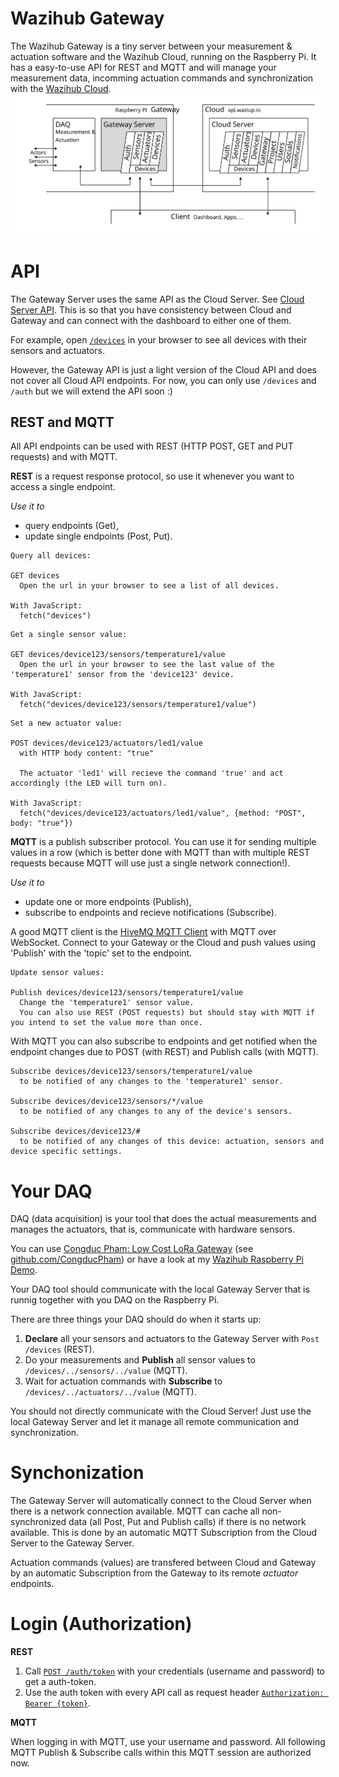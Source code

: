 # Wazihub Gateway

The Wazihub Gateway is a tiny server between your measurement & actuation software
and the Wazihub Cloud, running on the Raspberry Pi. It has a easy-to-use API for
REST and MQTT and will manage your measurement data, incomming actuation commands
and synchronization with the [Wazihub Cloud](https://www.waziup.io/).
![Wazihub Gateway and platform structure](img/platform.svg)

# API

The Gateway Server uses the same API as the Cloud Server. See [Cloud Server API](http://api.staging.waziup.io/docs). This is so that you have consistency between Cloud and Gateway and can connect with the dashboard to either one of them.

For example, open [`/devices`](http://api.staging.waziup.io/docs/#/Devices/get_devices) in your browser to see all devices with their sensors and actuators.

However, the Gateway API is just a light version of the Cloud API and does not cover all Cloud API endpoints. For now, you can only use `/devices` and `/auth` but we will extend the API soon :)

## REST and MQTT

All API endpoints can be used with REST (HTTP POST, GET and PUT requests) and with MQTT.

**REST** is a request response protocol, so use it whenever you want to access a single endpoint.

*Use it to*
- query endpoints (Get),
- update single endpoints (Post, Put).

```
Query all devices:

GET devices
  Open the url in your browser to see a list of all devices.

With JavaScript:
  fetch("devices")
```

```
Get a single sensor value:

GET devices/device123/sensors/temperature1/value
  Open the url in your browser to see the last value of the 'temperature1' sensor from the 'device123' device.

With JavaScript:
  fetch("devices/device123/sensors/temperature1/value")
```

```
Set a new actuator value:

POST devices/device123/actuators/led1/value
  with HTTP body content: "true"

  The actuator 'led1' will recieve the command 'true' and act accordingly (the LED will turn on).

With JavaScript:
  fetch("devices/device123/actuators/led1/value", {method: "POST", body: "true"})
```

**MQTT** is a publish subscriber protocol. You can use it for sending multiple values in a row (which is better done with MQTT than with multiple REST requests because MQTT will use just a single network connection!).

*Use it to*
- update one or more endpoints (Publish),
- subscribe to endpoints and recieve notifications (Subscribe).

A good MQTT client is the [HiveMQ MQTT Client](http://hivemq.com/demos/websocket-client/) with MQTT over WebSocket. Connect to your Gateway or the Cloud and push values using 'Publish' with the 'topic' set to the endpoint.


```
Update sensor values:

Publish devices/device123/sensors/temperature1/value
  Change the 'temperature1' sensor value.
  You can also use REST (POST requests) but should stay with MQTT if you intend to set the value more than once.
```

With MQTT you can also subscribe to endpoints and get notified when the endpoint changes due to POST (with REST) and Publish calls (with MQTT).

```
Subscribe devices/device123/sensors/temperature1/value
  to be notified of any changes to the 'temperature1' sensor.

Subscribe devices/device123/sensors/*/value
  to be notified of any changes to any of the device's sensors.

Subscribe devices/device123/#
  to be notified of any changes of this device: actuation, sensors and device specific settings.
```

# Your DAQ

DAQ (data acquisition) is your tool that does the actual measurements and manages the actuators, that is, communicate with hardware sensors.

You can use [Congduc Pham: Low Cost LoRa Gateway](https://github.com/CongducPham/LowCostLoRaGw) (see [github.com/CongducPham](https://github.com/CongducPham)) or have a look at my [Wazihub Raspberry Pi Demo](https://github.com/j-forster/Wazihub-Demo-RaspberryPi).

Your DAQ tool should communicate with the local Gateway Server that is runnig together with you DAQ on the Raspberry Pi.

There are three things your DAQ should do when it starts up:
1. **Declare** all your sensors and actuators to the Gateway Server with `Post /devices` (REST).
2. Do your measurements and **Publish** all sensor values to `/devices/../sensors/../value` (MQTT).
3. Wait for actuation commands with **Subscribe** to `/devices/../actuators/../value` (MQTT).

You should not directly communicate with the Cloud Server! Just use the local Gateway Server and let it manage all remote communication and synchronization.

# Synchonization

The Gateway Server will automatically connect to the Cloud Server when there is a network connection available. MQTT can cache all non-synchronized data (all Post, Put and Publish calls) if there is no network available. This is done by an automatic MQTT Subscription from the Cloud Server to the Gateway Server.

Actuation commands (values) are transfered between Cloud and Gateway by an automatic Subscription from the Gateway to its remote _actuator_ endpoints.

# Login (Authorization)

**REST**

1. Call [`POST /auth/token`](http://api.staging.waziup.io/docs/#/Auth/post_auth_token) with your credentials (username and password) to get a auth-token.
2. Use the auth token with every API call as request header [`Authorization: Bearer {token}`](https://developer.mozilla.org/en-US/docs/Web/HTTP/Headers/Authorization).

**MQTT**

When logging in with MQTT, use your username and password.
All following MQTT Publish & Subscribe calls within this MQTT session are authorized now.
